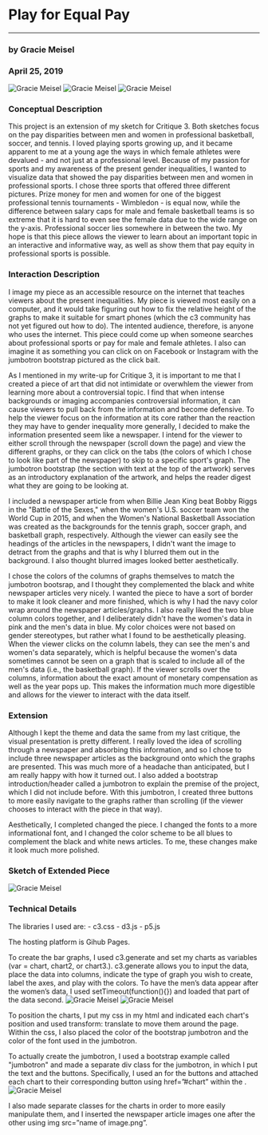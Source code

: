 # Play for Equal Pay

-------
### by Gracie Meisel
### April 25, 2019

![Gracie Meisel](images/firstshot.png?raw=true "Gracie Meisel")
![Gracie Meisel](images/shot2.png?raw=true "Gracie Meisel")
![Gracie Meisel](images/shot3.png?raw=true "Gracie Meisel")

### Conceptual Description
This project is an extension of my sketch for Critique 3. Both sketches focus on the pay disparities between men and women in professional basketball, soccer, and tennis. I loved playing sports growing up, and it became apparent to me at a young age the ways in which female athletes were devalued - and not just at a professional level. Because of my passion for sports and my awareness of the present gender inequalities, I wanted to visualize data that showed the pay disparities between men and women in professional sports. I chose three sports that offered three different pictures. Prize money for men and women for one of the biggest professional tennis tournaments - Wimbledon - is equal now, while the difference between salary caps for male and female basketball teams is so extreme that it is hard to even see the female data due to the wide range on the y-axis. Professional soccer lies somewhere in between the two. My hope is that this piece allows the viewer to learn about an important topic in an interactive and informative way, as well as show them that pay equity in professional sports is possible.

### Interaction Description
I image my piece as an accessible resource on the internet that teaches viewers about the present inequalities. My piece is viewed most easily on a computer, and it would take figuring out how to fix the relative height of the graphs to make it suitable for smart phones (which the c3 community has not yet figured out how to do). The intented audience, therefore, is anyone who uses the internet. This piece could come up when someone searches about professional sports or pay for male and female athletes. I also can imagine it as something you can click on on Facebook or Instagram with the jumbotron bootstrap pictured as the click bait. 

As I mentioned in my write-up for Critique 3, it is important to me that I created a piece of art that did not intimidate or overwhlem the viewer from learning more about a controversial topic. I find that when intense backgrounds or imaging accompanies controversial information, it can cause viewers to pull back from the information and become defensive. To help the viewer focus on the information at its core rather than the reaction they may have to gender inequality more generally, I decided to make the information presented seem like a newspaper. I intend for the viewer to either scroll through the newspaper (scroll down the page) and view the different graphs, or they can click on the tabs (the colors of which I chose to look like part of the newspaper) to skip to a specific sport's graph. The jumbotron bootstrap (the section with text at the top of the artwork) serves as an introductory explanation of the artwork, and helps the reader digest what they are going to be looking at. 

I included a newspaper article from when Billie Jean King beat Bobby Riggs in the "Battle of the Sexes," when the women's U.S. soccer team won the World Cup in 2015, and when the Women's National Basketball Association was created as the backgrounds for the tennis graph, soccer graph, and basketball graph, respectively. Although the viewer can easily see the headings of the articles in the newspapers, I didn't want the image to detract from the graphs and that is why I blurred them out in the background. I also thought blurred images looked better aesthetically. 

I chose the colors of the columns of graphs themselves to match the jumbotron bootsrap, and I thought they complemented the black and white newspaper articles very nicely. I wanted the piece to have a sort of border to make it look cleaner and more finished, which is why I had the navy color wrap around the newspaper articles/graphs. I also really liked the two blue column colors together, and I deliberately didn't have the women's data in pink and the men's data in blue. My color choices were not based on gender stereotypes, but rather what I found to be aesthetically pleasing. When the viewer clicks on the column labels, they can see the men's and women's data separately, which is helpful because the women's data sometimes cannot be seen on a graph that is scaled to include all of the men's data (i.e., the basketball graph). If the viewer scrolls over the columns, information about the exact amount of monetary compensation as well as the year pops up. This makes the information much more digestible and allows for the viewer to interact with the data itself. 

### Extension
Although I kept the theme and data the same from my last critique, the visual presentation is pretty different. I really loved the idea of scrolling through a newspaper and absorbing this information, and so I chose to include three newspaper articles as the background onto which the graphs are presented. This was much more of a headache than anticipated, but I am really happy with how it turned out. I also added a bootstrap introduction/header called a jumbotron to explain the premise of the project, which I did not include before. With this jumbotron, I created three buttons to more easily navigate to the graphs rather than scrolling (if the viewer chooses to interact with the piece in that way). 

Aesthetically, I completed changed the piece. I changed the fonts to a more informational font, and I changed the color scheme to be all blues to complement the black and white news articles. To me, these changes make it look much more polished. 

### Sketch of Extended Piece 
![Gracie Meisel](images/drawing.png?raw=true "Gracie Meisel")

### Technical Details 
The libraries I used are:
    - c3.css
    - d3.js
    - p5.js

The hosting platform is Gihub Pages. 

To create the bar graphs, I used c3.generate and set my charts as variables (var = chart, chart2, or chart3.). c3.generate allows you to input the data, place the data into columns, indicate the type of graph you wish to create, label the axes, and play with the colors. To have the men’s data appear after the women’s data, I used setTimeout(function(){}) and loaded that part of the data second. 
![Gracie Meisel](images/code1.png?raw=true "Gracie Meisel")
![Gracie Meisel](images/code2.png?raw=true "Gracie Meisel")

To position the charts, I put my css in my html and indicated each chart's position and used transform: translate to move them around the page. Within the css, I also placed the color of the bootstrap jumbotron and the color of the font used in the jumbotron. 

To actually create the jumbotron, I used a bootstrap example called "jumbotron" and made a separate div class for the jumbotron, in which I put the text and the buttons. Specifically, I used an <a class> for the buttons and attached each chart to their corresponding button using href=”#chart” within the <a class>.
![Gracie Meisel](images/code3.png?raw=true "Gracie Meisel")

I also made separate classes for the charts in order to more easily manipulate them, and I inserted the newspaper article images one after the other using img src=”name of image.png”.